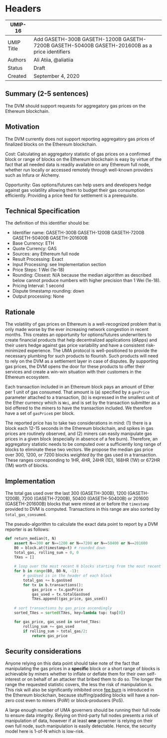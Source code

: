 # Headers
| UMIP-16     |                                                                                                                                          |
|------------|------------------------------------------------------------------------------------------------------------------------------------------|
| UMIP Title | Add GASETH-300B GASETH-1200B GASETH-7200B GASETH-50400B GASETH-201600B as a price identifiers                                                                                                 |
| Authors    | Ali Atiia, @aliatiia | Matt Rice, @mrice32
| Status     | Draft                                                                                                                                    |
| Created    | September 4, 2020                                                                                                                           |

## Summary (2-5 sentences)
The DVM should support requests for aggregatory gas prices on the Ethereum blockchain. 

## Motivation
The DVM currently does not support reporting aggregatory gas prices of finalized blocks on the Ethereum blockchain. 

Cost: Calculating an aggregatory statistic of gas prices on a confirmed block or range of blocks on the Ethereum blockchain is easy by virtue of the fact that all needed data is readily available on any Ethereum full node, whether run locally or accessed remotely through well-known providers such as Infura or Alchemy.

Opportunity: Gas options/futures can help users and developers hedge against gas volatility allowing them to budget their gas consumption efficiently. Providing a price feed for settlement is a prerequisite.

## Technical Specification

The definition of this identifier should be:
- Identifier name: GASETH-300B GASETH-1200B GASETH-7200B GASETH-50400B GASETH-201600B
- Base Currency: ETH
- Quote Currency: GAS
- Sources: any Ethereum full node
- Result Processing: Exact
- Input Processing: see Implementation section
- Price Steps: 1 Wei (1e-18)
- Rounding: Closest: N/A because the median algorithm as described below cannot produce numbers with higher precision than 1 Wei (1e-18).
- Pricing Interval: 1 second
- Dispute timestamp rounding: down
- Output processing: None

## Rationale

The volatility of gas prices on Ethereum is a well-recognized problem that is only made worse by the ever increasing network congestion in recent months. This creates an opportunity for options/futures underwriters to create financial products that help decentralized applications (dApps) and their users hedge against gas price variability and have a consistent risk-minimized experience. The UMA protocol is well-positioned to provide the necessary plumbing for such products to flourish. Such products will need to rely on the DVM as a settlement layer in case of disputes. By supporting gas prices, the DVM opens the door for these products to offer their services and create a win-win situation with their customers in the Ethereum ecosystem.

Each transaction included in an Ethereum block pays an amount of Ether per 1 unit of gas consumed. That amount is (a) specified by a `gasPrice` parameter attached to a transaction, (b) is expressed in the smallest unit of the Ether currency which is `Wei`, and is set by the transaction submitter as a bid offered to the miners to have the transaction included. We therefore have a set of `gasPrice`s per block.

The reported price has to take two considerations in mind: (1) there is a block each 12-15 seconds in the Ethereum blockchain, and spikes in gas prices are routinely observed, and (2) miners can easily manipulate gas prices in a given block (especially in absence of a fee burn). Therefore, an aggregatory statistic needs to be computed over a sufficiently long range of blocks to eliminate these two vectors. We propose the median gas price over 300, 1200, or 7200 blocks _weighted by_ the gas used in a transaction. These ranges corresponding to 1HR, 4HR, 24HR (1D), 168HR (1W) or 672HR (1M) worth of blocks. 

## Implementation

The total gas used over the last 300 (GASETH-300B), 1200 (GASETH-1200B), 7200 (GASETH-7200B), 50400 (GASETH-50400B) or 201600 (GASETH-201600B) blocks that were mined at or before the `timestamp` provided to DVM is computed. Transactions in this range are also sorted by `total_gas_consumed`. 

The pseudo-algorithm to calculate the exact data point to report by a DVM reporter is as follows:

```python
def return_median(t, N)
    assert N==300 or N==1200 or N==7200 or N==50400 or N==201600
    B0 = block.at(timestamp=t) # rounded down
    total_gas, rolling_sum = 0, 0
    TXes = []
    
    # loop over the most recent N blocks starting from the most recent block mined at <=timestamp t
    for b in range(B0, B0-N, -1):
        # gasUsed is in the header of each block
        total_gas += b.gasUsed
        for tx in b.transactions():
            gas_price = tx.gasPrice
            gas_used = tx.totalGasUsed
            TXes.append((gas_price, gas_used))
    
    # sort transactions by gas_price ascendingly
    sorted_TXes = sorted(TXes, key=lambda tup: tup[0])

    for gas_price, gas_used in sorted_TXes:
        rolling_sum += gas_used
        if rolling_sum > total_gas/2:
            return gas_price
```


## Security considerations

Anyone relying on this data point should take note of the fact that manipulating the gas prices in a **specific** block or a short range of blocks is achievable by miners whether to inflate or deflate them for their own self-interest or on behalf of an attacker that bribed them to do so. The longer the range the requested statistic covers, the less the risk of manipulation is. This risk will also be significantly inhibited once [fee burn](https://github.com/ethereum/EIPs/blob/master/EIPS/eip-1559.md) is introduced in the Ethereum blockchain, because stuffing/padding blocks will have a non-zero cost even to miners (PoW) or block-producers (PoS).

A large enough number of UMA governers should be running their full node to ensure data integrity. Relying on third-party full nodes presents a risk of manipulation of data, however if at least **one** governer is relying on their own full node, such manipulation is easily detectable. Hence, the security model here is 1-of-N which is low-risk.
